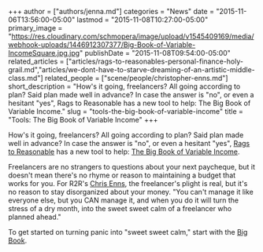 +++
author = ["authors/jenna.md"]
categories = "News"
date = "2015-11-06T13:56:00-05:00"
lastmod = "2015-11-08T10:27:00-05:00"
primary_image = "https://res.cloudinary.com/schmopera/image/upload/v1545409169/media/webhook-uploads/1446912307377/Big-Book-of-Variable-IncomeSquare.jpg.jpg"
publishDate = "2015-11-08T09:54:00-05:00"
related_articles = ["articles/rags-to-reasonables-personal-finance-holy-grail.md","articles/we-dont-have-to-starve-dreaming-of-an-artistic-middle-class.md"]
related_people = ["scene/people/christopher-enns.md"]
short_description = "How&#039;s it going, freelancers? All going according to plan? Said plan made well in advance? In case the answer is &quot;no&quot;, or even a hesitant &quot;yes&quot;, Rags to Reasonable has a new tool to help: The Big Book of Variable Income."
slug = "tools-the-big-book-of-variable-income"
title = "Tools: The Big Book of Variable Income"
+++

How's it going, freelancers? All going according to plan? Said plan made well in advance? In case the answer is "no", or even a hesitant "yes", [Rags to Reasonable](http://www.ragstoreasonable.com/) has a new tool to help: [The Big Book of Variable Income](http://us10.campaign-archive1.com/?u=b87953eb96200303db4281a42&id=2e4e6765af&e=%5BUNIQID%5D).

Freelancers are no strangers to questions about your next paycheque, but it doesn't mean there's no rhyme or reason to maintaining a budget that works for you. For R2R's [Chris Enns](/scene/people/christopher-enns/), the freelancer's plight is real, but it's no reason to stay disorganized about your money. "You can't manage it like everyone else, but you CAN manage it, and when you do it will turn the stress of a dry month, into the sweet sweet calm of a freelancer who planned ahead."

To get started on turning panic into "sweet sweet calm," start with the [Big Book](http://us10.campaign-archive1.com/?u=b87953eb96200303db4281a42&id=2e4e6765af&e=%5BUNIQID%5D).

